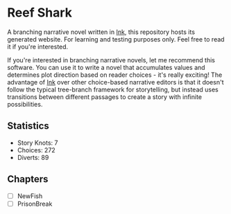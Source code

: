 # Reef Shark

A branching narrative novel written in [Ink](https://www.inklestudios.com/ink), this repository hosts its generated website. For learning and testing purposes only. Feel free to read it if you're interested.

If you're interested in branching narrative novels, let me recommend this software. You can use it to write a novel that accumulates values and determines plot direction based on reader choices - it's really exciting! The advantage of [Ink](https://www.inklestudios.com/ink) over other choice-based narrative editors is that it doesn't follow the typical tree-branch framework for storytelling, but instead uses transitions between different passages to create a story with infinite possibilities.

## Statistics
- Story Knots: 7
- Choices: 272
- Diverts: 89

## Chapters

- [ ] NewFish
- [ ] PrisonBreak